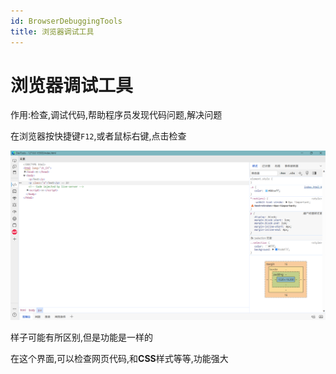 ```yaml
---
id: BrowserDebuggingTools
title: 浏览器调试工具
---
```


# 浏览器调试工具

作用:检查,调试代码,帮助程序员发现代码问题,解决问题

在浏览器按快捷键`F12`,或者鼠标右键,点击检查

![b4959d1da3f141e7922cc589766d31adbd01f9b9](Assets/b4959d1da3f141e7922cc589766d31adbd01f9b9.png)

样子可能有所区别,但是功能是一样的

在这个界面,可以检查网页代码,和**CSS**样式等等,功能强大

